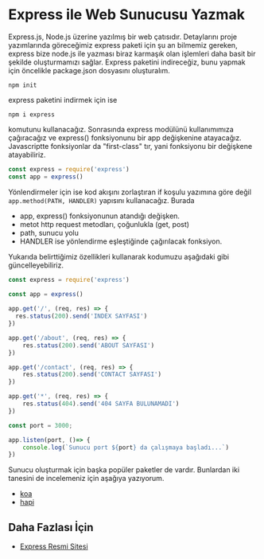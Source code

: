 Express ile Web Sunucusu Yazmak
======

Express.js, Node.js üzerine yazılmış bir web çatısıdır. Detaylarını proje yazımlarında göreceğimiz express paketi için şu an bilmemiz gereken, 
express bize node.js ile yazması biraz karmaşık olan işlemleri daha basit bir şekilde oluşturmamızı sağlar. Express paketini indireceğiz, bunu yapmak
için öncelikle package.json dosyasını oluşturalım.
```
npm init
```

express paketini indirmek için ise
```
npm i express
```
komutunu kullanacağız. Sonrasında express modülünü kullanımımıza çağıracağız ve express() fonksiyonunu bir app değişkenine atayacağız. Javascriptte
fonksiyonlar da "first-class" tır, yani fonksiyonu bir değişkene atayabiliriz.

```javascript
const express = require('express')
const app = express()
```

Yönlendirmeler için ise kod akışını zorlaştıran if koşulu yazımına göre değil `app.method(PATH, HANDLER)` yapısını kullanacağız. Burada
- app, express() fonksiyonunun atandığı değişken.
- metot http request metodları, çoğunlukla (get, post) 
- path, sunucu yolu
- HANDLER ise yönlendirme eşleştiğinde çağırılacak fonksiyon.

Yukarıda belirttiğimiz özellikleri kullanarak kodumuzu aşağıdaki gibi güncelleyebiliriz.

```javascript
const express = require('express')

const app = express()
 
app.get('/', (req, res) => {
  res.status(200).send('INDEX SAYFASI')
})

app.get('/about', (req, res) => {
    res.status(200).send('ABOUT SAYFASI')
})

app.get('/contact', (req, res) => {
    res.status(200).send('CONTACT SAYFASI')
})

app.get('*', (req, res) => {
    res.status(404).send('404 SAYFA BULUNAMADI')
})

const port = 3000;

app.listen(port, ()=> {
    console.log(`Sunucu port ${port} da çalışmaya başladı...`)
})
```

Sunucu oluşturmak için başka popüler paketler de vardır. Bunlardan iki tanesini de incelemeniz için aşağıya yazıyorum.
- [koa](https://www.npmjs.com/package/koa)
- [hapi](https://hapi.dev/)

## Daha Fazlası İçin
- [Express Resmi Sitesi](https://expressjs.com/)


